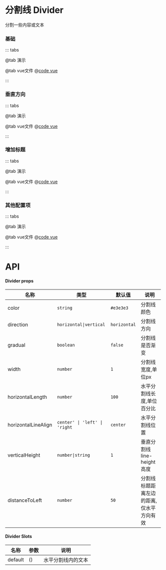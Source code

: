 # 分割线  Divider

分割一些内容或文本

### 基础

::: tabs

@tab 演示
<DividerDemo1></DividerDemo1>

@tab vue文件
@[code vue](DividerDemo1.vue)

:::

### 垂直方向

::: tabs

@tab 演示
<DividerDemo2></DividerDemo2>

@tab vue文件
@[code vue](DividerDemo2.vue)

:::

### 增加标题

::: tabs

@tab 演示
<DividerDemo3></DividerDemo3>

@tab vue文件
@[code vue](DividerDemo3.vue)

:::

### 其他配置项

::: tabs

@tab 演示
<DividerDemo4></DividerDemo4>

@tab vue文件
@[code vue](DividerDemo4.vue)

:::

# API
#### Divider props
| 名称         | 类型                               | 默认值          | 说明                   |
|------------|----------------------------------|--------------|----------------------|
| color     | `string`                         | `#e3e3e3`    | 分割线颜色                |
| direction     | `horizontal\|vertical`           | `horizontal` | 分割线方向                |
| gradual     | `boolean`                        | `false`      | 分割线是否渐变              |
| width     | `number`                         | `1`          | 分割线宽度,单位px           |
| horizontalLength     | `number`                         | `100`        | 水平分割线长度,单位百分比        |
| horizontalLineAlign     | `center' \| 'left' \| 'right` | `center`     | 水平分割线位置              |
| verticalHeight     | `number\|string`                 | `1`          | 垂直分割线line-height高度   |
| distanceToLeft     | `number`                  | `50`         | 分割线标题距离左边的距离,仅水平方向有效 |

#### Divider Slots
| 名称      | 参数 | 说明        |
|---------|----|-----------|
| default | () | 水平分割线内的文本 |
